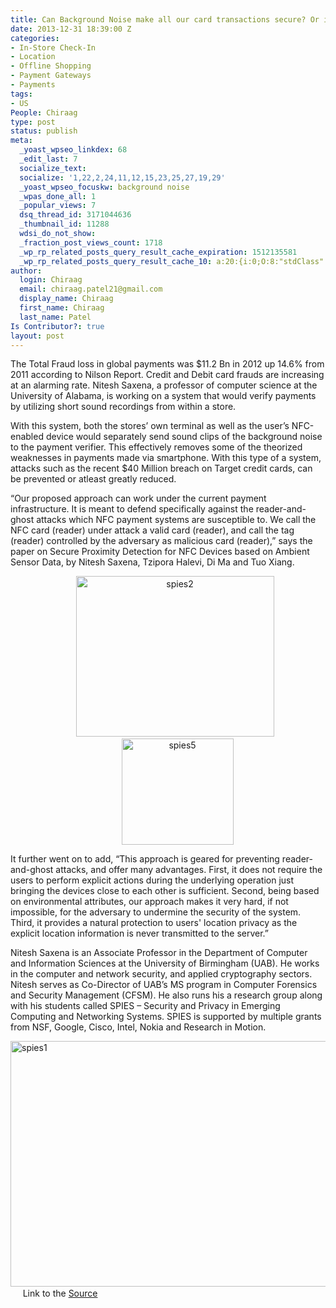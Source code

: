 ```yaml
---
title: Can Background Noise make all our card transactions secure? Or is it just Sci-fi
date: 2013-12-31 18:39:00 Z
categories:
- In-Store Check-In
- Location
- Offline Shopping
- Payment Gateways
- Payments
tags:
- US
People: Chiraag
type: post
status: publish
meta:
  _yoast_wpseo_linkdex: 68
  _edit_last: 7
  socialize_text: 
  socialize: '1,22,2,24,11,12,15,23,25,27,19,29'
  _yoast_wpseo_focuskw: background noise
  _wpas_done_all: 1
  _popular_views: 7
  dsq_thread_id: 3171044636
  _thumbnail_id: 11288
  wdsi_do_not_show: 
  _fraction_post_views_count: 1718
  _wp_rp_related_posts_query_result_cache_expiration: 1512135581
  _wp_rp_related_posts_query_result_cache_10: a:20:{i:0;O:8:"stdClass":2:{s:7:"post_id";s:4:"5365";s:5:"score";s:17:"67.82640638588478";}i:1;O:8:"stdClass":2:{s:7:"post_id";s:4:"6293";s:5:"score";s:17:"63.98294216420678";}i:2;O:8:"stdClass":2:{s:7:"post_id";s:4:"7407";s:5:"score";s:18:"63.055616642019736";}i:3;O:8:"stdClass":2:{s:7:"post_id";s:4:"3393";s:5:"score";s:17:"62.07285720589868";}i:4;O:8:"stdClass":2:{s:7:"post_id";s:4:"2343";s:5:"score";s:17:"59.63207726696776";}i:5;O:8:"stdClass":2:{s:7:"post_id";s:4:"6597";s:5:"score";s:17:"58.50254112182514";}i:6;O:8:"stdClass":2:{s:7:"post_id";s:5:"11925";s:5:"score";s:18:"58.472855761427596";}i:7;O:8:"stdClass":2:{s:7:"post_id";s:4:"3366";s:5:"score";s:17:"57.04589953211819";}i:8;O:8:"stdClass":2:{s:7:"post_id";s:5:"11738";s:5:"score";s:17:"56.63745033354168";}i:9;O:8:"stdClass":2:{s:7:"post_id";s:5:"12267";s:5:"score";s:18:"55.319042191693306";}i:10;O:8:"stdClass":2:{s:7:"post_id";s:4:"9537";s:5:"score";s:17:"54.15718877035816";}i:11;O:8:"stdClass":2:{s:7:"post_id";s:4:"5962";s:5:"score";s:17:"53.87934455040874";}i:12;O:8:"stdClass":2:{s:7:"post_id";s:4:"3825";s:5:"score";s:18:"53.562381741651954";}i:13;O:8:"stdClass":2:{s:7:"post_id";s:3:"412";s:5:"score";s:18:"53.562381741651954";}i:14;O:8:"stdClass":2:{s:7:"post_id";s:4:"6895";s:5:"score";s:18:"53.413881902834426";}i:15;O:8:"stdClass":2:{s:7:"post_id";s:4:"7722";s:5:"score";s:17:"52.81966275045103";}i:16;O:8:"stdClass":2:{s:7:"post_id";s:4:"8167";s:5:"score";s:17:"52.50493652839703";}i:17;O:8:"stdClass":2:{s:7:"post_id";s:4:"5539";s:5:"score";s:17:"52.50493652839703";}i:18;O:8:"stdClass":2:{s:7:"post_id";s:4:"4998";s:5:"score";s:17:"52.16252137659673";}i:19;O:8:"stdClass":2:{s:7:"post_id";s:5:"13918";s:5:"score";s:18:"51.502881970145516";}}
author:
  login: Chiraag
  email: chiraag.patel21@gmail.com
  display_name: Chiraag
  first_name: Chiraag
  last_name: Patel
Is Contributor?: true
layout: post
---
```


<p>The Total Fraud loss in global payments was $11.2 Bn in 2012 up 14.6% from 2011 according to Nilson Report. Credit and Debit card frauds are increasing at an alarming rate. Nitesh Saxena, a professor of computer science at the University of Alabama, is working on a system that would verify payments by utilizing short sound recordings from within a store.</p>
<p>With this system, both the stores’ own terminal as well as the user’s NFC-enabled device would separately send sound clips of the background noise to the payment verifier. This effectively removes some of the theorized weaknesses in payments made via smartphone. With this type of a system, attacks such as the recent $40 Million breach on Target credit cards, can be prevented or atleast greatly reduced.</p>
<p>“Our proposed approach can work under the current payment infrastructure. It is meant to defend specifically against the reader-and-ghost attacks which NFC payment systems are susceptible to. We call the NFC card (reader) under attack a valid card (reader), and call the tag (reader) controlled by the adversary as malicious card (reader),” says the paper on Secure Proximity Detection for NFC Devices based on Ambient Sensor Data, by Nitesh Saxena, Tzipora Halevi, Di Ma and Tuo Xiang.</p>
<p style="padding-left: 30px; text-align: center;"><a style="line-height: 1.5em;" href="http://letstalkpayments.com/wp-content/uploads/2013/12/spies2.png"><img class="size-full wp-image-4023 alignleft" src="{{ site.baseurl }}/assets/spies2.png" alt="spies2" width="317" height="257" /></a>  <a href="http://letstalkpayments.com/wp-content/uploads/2013/12/spies5.png"><img class="wp-image-4032 aligncenter" src="{{ site.baseurl }}/assets/spies5.png" alt="spies5" width="179" height="170" /></a></p>
<p style="text-align: left;">It further went on to add, “This approach is geared for preventing reader-and-ghost attacks, and offer many advantages. First, it does not require the users to perform explicit actions during the underlying operation just bringing the devices close to each other is sufficient. Second, being based on environmental attributes, our approach makes it very hard, if not impossible, for the adversary to undermine the security of the system. Third, it provides a natural protection to users' location privacy as the explicit location information is never transmitted to the server.”</p>
<p>Nitesh Saxena is an Associate Professor in the Department of Computer and Information Sciences at the University of Birmingham (UAB). He works in the computer and network security, and applied cryptography sectors. Nitesh serves as Co-Director of UAB’s MS program in Computer Forensics and Security Management (CFSM). He also runs his a research group along with his students called SPIES – Security and Privacy in Emerging Computing and Networking Systems. SPIES is supported by multiple grants from NSF, Google, Cisco, Intel, Nokia and Research in Motion.</p>
<p><a href="http://letstalkpayments.com/wp-content/uploads/2013/12/spies1.png"><img class="size-full wp-image-4024 aligncenter" src="{{ site.baseurl }}/assets/spies1.png" alt="spies1" width="610" height="393" /></a>     Link to the <a style="line-height: 1.5em;" href="http://spies.cis.uab.edu/">Source</a></p>
